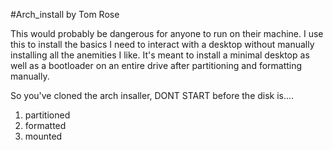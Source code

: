 #Arch_install by Tom Rose

This would probably be dangerous for anyone to run on their machine. I use this to install the basics I need to interact with a desktop without manually installing all the anemities I like. It's meant to install a minimal desktop as well as a bootloader on an entire drive after partitioning and formatting manually. 

So you've cloned the arch insaller, DONT START before the disk is....
1. partitioned
2. formatted
3. mounted 
